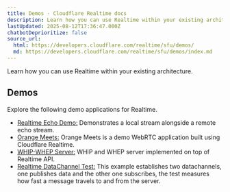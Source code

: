 ```yaml
---
title: Demos · Cloudflare Realtime docs
description: Learn how you can use Realtime within your existing architecture.
lastUpdated: 2025-08-12T17:36:47.000Z
chatbotDeprioritize: false
source_url:
  html: https://developers.cloudflare.com/realtime/sfu/demos/
  md: https://developers.cloudflare.com/realtime/sfu/demos/index.md
---
```


Learn how you can use Realtime within your existing architecture.

## Demos

Explore the following demo applications for Realtime.

* [Realtime Echo Demo:](https://github.com/cloudflare/calls-examples/tree/main/echo) Demonstrates a local stream alongside a remote echo stream.
* [Orange Meets:](https://github.com/cloudflare/orange) Orange Meets is a demo WebRTC application built using Cloudflare Realtime.
* [WHIP-WHEP Server:](https://github.com/cloudflare/calls-examples/tree/main/whip-whep-server) WHIP and WHEP server implemented on top of Realtime API.
* [Realtime DataChannel Test:](https://github.com/cloudflare/calls-examples/tree/main/echo-datachannels) This example establishes two datachannels, one publishes data and the other one subscribes, the test measures how fast a message travels to and from the server.

